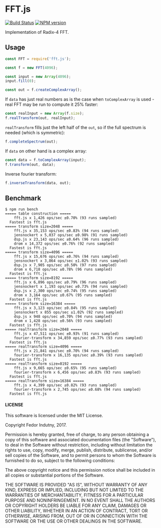 # FFT.js
[![Build Status](https://secure.travis-ci.org/indutny/fft.js.svg)](http://travis-ci.org/indutny/fft.js)
[![NPM version](https://badge.fury.io/js/fft.js.svg)](https://badge.fury.io/js/fft.js)

Implementation of Radix-4 FFT.

## Usage

```js
const FFT = require('fft.js');

const f = new FFT(4096);

const input = new Array(4096);
input.fill(0);

const out = f.createComplexArray();
```

If `data` has just real numbers as is the case when `toComplexArray` is
used - real FFT may be run to compute it 25% faster:
```js
const realInput = new Array(f.size);
f.realTransform(out, realInput);
```

`realTransform` fills just the left half of the `out`, so if the full
spectrum is needed (which is symmetric):
```js
f.completeSpectrum(out);
```

If `data` on other hand is a complex array:
```js
const data = f.toComplexArray(input);
f.transform(out, data);
```

Inverse fourier transform:
```js
f.inverseTransform(data, out);
```

## Benchmark

```
$ npm run bench
===== table construction =====
    fft.js x 1,426 ops/sec ±0.70% (93 runs sampled)
  Fastest is fft.js
===== transform size=2048 =====
    fft.js x 35,153 ops/sec ±0.83% (94 runs sampled)
    jensnockert x 5,037 ops/sec ±0.98% (91 runs sampled)
    dsp.js x 23,143 ops/sec ±0.64% (96 runs sampled)
    drom x 14,372 ops/sec ±0.76% (92 runs sampled)
  Fastest is fft.js
===== transform size=4096 =====
    fft.js x 15,676 ops/sec ±0.76% (94 runs sampled)
    jensnockert x 3,864 ops/sec ±1.02% (93 runs sampled)
    dsp.js x 7,905 ops/sec ±0.50% (97 runs sampled)
    drom x 6,718 ops/sec ±0.78% (96 runs sampled)
  Fastest is fft.js
===== transform size=8192 =====
    fft.js x 6,896 ops/sec ±0.79% (96 runs sampled)
    jensnockert x 1,193 ops/sec ±0.73% (94 runs sampled)
    dsp.js x 2,300 ops/sec ±0.74% (95 runs sampled)
    drom x 3,164 ops/sec ±0.67% (95 runs sampled)
  Fastest is fft.js
===== transform size=16384 =====
    fft.js x 3,123 ops/sec ±0.84% (95 runs sampled)
    jensnockert x 855 ops/sec ±1.02% (92 runs sampled)
    dsp.js x 948 ops/sec ±0.70% (94 runs sampled)
    drom x 1,428 ops/sec ±0.56% (93 runs sampled)
  Fastest is fft.js
===== realTransform size=2048 =====
    fft.js x 47,511 ops/sec ±0.93% (91 runs sampled)
    fourier-transform x 34,859 ops/sec ±0.77% (93 runs sampled)
  Fastest is fft.js
===== realTransform size=4096 =====
    fft.js x 21,841 ops/sec ±0.70% (94 runs sampled)
    fourier-transform x 16,135 ops/sec ±0.39% (93 runs sampled)
  Fastest is fft.js
===== realTransform size=8192 =====
    fft.js x 9,665 ops/sec ±0.65% (95 runs sampled)
    fourier-transform x 6,456 ops/sec ±0.83% (93 runs sampled)
  Fastest is fft.js
===== realTransform size=16384 =====
    fft.js x 4,399 ops/sec ±0.82% (93 runs sampled)
    fourier-transform x 2,745 ops/sec ±0.68% (94 runs sampled)
  Fastest is fft.js
```

#### LICENSE

This software is licensed under the MIT License.

Copyright Fedor Indutny, 2017.

Permission is hereby granted, free of charge, to any person obtaining a
copy of this software and associated documentation files (the
"Software"), to deal in the Software without restriction, including
without limitation the rights to use, copy, modify, merge, publish,
distribute, sublicense, and/or sell copies of the Software, and to permit
persons to whom the Software is furnished to do so, subject to the
following conditions:

The above copyright notice and this permission notice shall be included
in all copies or substantial portions of the Software.

THE SOFTWARE IS PROVIDED "AS IS", WITHOUT WARRANTY OF ANY KIND, EXPRESS
OR IMPLIED, INCLUDING BUT NOT LIMITED TO THE WARRANTIES OF
MERCHANTABILITY, FITNESS FOR A PARTICULAR PURPOSE AND NONINFRINGEMENT. IN
NO EVENT SHALL THE AUTHORS OR COPYRIGHT HOLDERS BE LIABLE FOR ANY CLAIM,
DAMAGES OR OTHER LIABILITY, WHETHER IN AN ACTION OF CONTRACT, TORT OR
OTHERWISE, ARISING FROM, OUT OF OR IN CONNECTION WITH THE SOFTWARE OR THE
USE OR OTHER DEALINGS IN THE SOFTWARE.
